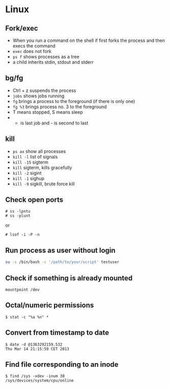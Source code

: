 # Linux 

## Fork/exec

* When you run a command on the shell if first forks the process and then
  execs the command
* `exec` does not fork
* `ps f` shows processes as a tree
* a child inherits stdin, stdout and stderr

## bg/fg

* Ctrl + z suspends the process
* `jobs` shows jobs running
* `fg` brings a process to the foreground (if there is only one)
* `fg %3` brings process no. 3 to the foreground
* T means stopped, S means sleep
* + is last job and - is second to last

## kill

* `ps ax` show all processes
* `kill -l` list of signals
* `kill -15` sigterm
* `kill` sigterm, kills gracefully
* `kill -2` sigint
* `kill -1` sighup
* `kill -9` sigkill, brute force kill

## Check open ports

```terminal
# ss -lpntu
# ss -plunt
```

or 

```
# lsof -i -P -n
```

## Run process as user without login

```bash
su -s /bin/bash -c '/path/to/your/script' testuser
```

## Check if something is already mounted

```
mountpoint /dev
```

## Octal/numeric permissions

```shell
$ stat -c "%a %n" *
```

## Convert from timestamp to date

```term
$ date -d @1363292159.532
Thu Mar 14 21:15:59 CET 2013
```

## Find file corresponding to an inode

```term
$ find /sys -xdev -inum 30
/sys/devices/system/cpu/online
```

